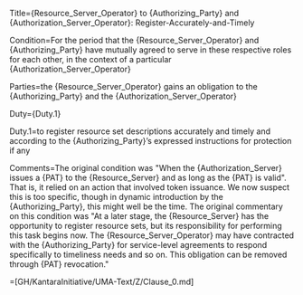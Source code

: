 Title={Resource_Server_Operator} to {Authorizing_Party} and {Authorization_Server_Operator}: Register-Accurately-and-Timely

Condition=For the period that the {Resource_Server_Operator} and {Authorizing_Party} have mutually agreed to serve in these respective roles for each other, in the context of a particular {Authorization_Server_Operator}

Parties=the {Resource_Server_Operator} gains an obligation to the {Authorizing_Party} and the {Authorization_Server_Operator}

Duty={Duty.1}

Duty.1=to register resource set descriptions accurately and timely and according to the {Authorizing_Party}’s expressed instructions for protection if any

Comments=The original condition was "When the {Authorization_Server} issues a {PAT} to the {Resource_Server} and as long as the {PAT} is valid". That is, it relied on an action that involved token issuance. We now suspect this is too specific, though in dynamic introduction by the {Authorizing_Party}, this might well be the time. The original commentary on this condition was "At a later stage, the {Resource_Server} has the opportunity to register resource sets, but its responsibility for performing this task begins now. The {Resource_Server_Operator} may have contracted with the {Authorizing_Party} for service-level agreements to respond specifically to timeliness needs and so on. This obligation can be removed through {PAT} revocation."

=[GH/KantaraInitiative/UMA-Text/Z/Clause_0.md]
